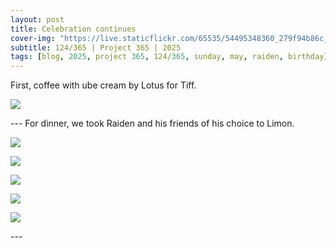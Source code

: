 ```yaml
---
layout: post
title: Celebration continues
cover-img: "https://live.staticflickr.com/65535/54495348360_279f94b86c_h.jpg"
subtitle: 124/365 | Project 365 | 2025
tags: [blog, 2025, project 365, 124/365, sunday, may, raiden, birthday]
---
```

<style>
  .intro-header.big-img {
    background-position:center; 
  }
</style>
First, coffee with ube cream by Lotus for Tiff.
<p class="post-img-wrap">
  <img src="https://live.staticflickr.com/65535/54498118723_9b6c6fc29e_h.jpg">
</p>
---
For dinner, we took Raiden and his friends of his choice to Limon.
<p class="post-img-wrap">
  <img src="https://live.staticflickr.com/65535/54497902531_d15456f8b8_h.jpg">
</p>
<p class="post-img-wrap">
  <img src="https://live.staticflickr.com/65535/54496996377_cdb5249783_h.jpg">
</p>
<p class="post-img-wrap">
  <img src="https://live.staticflickr.com/65535/54498255170_070edee212_h.jpg">
</p>
<p class="post-img-wrap">
  <img src="https://live.staticflickr.com/65535/54497902261_6a1ef2783b_h.jpg">
</p>
<p class="post-img-wrap">
  <img src="https://live.staticflickr.com/65535/54498118993_a01671481b_h.jpg">
</p>
---
